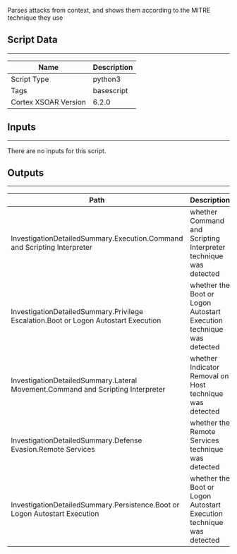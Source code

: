 Parses attacks from context, and shows them according to the MITRE technique they use

## Script Data
---

| **Name** | **Description** |
| --- | --- |
| Script Type | python3 |
| Tags | basescript |
| Cortex XSOAR Version | 6.2.0 |

## Inputs
---
There are no inputs for this script.

## Outputs
---

| **Path** | **Description** | **Type** |
| --- | --- | --- |
| InvestigationDetailedSummary.Execution.Command and Scripting Interpreter | whether Command and Scripting Interpreter technique was detected | bool |
| InvestigationDetailedSummary.Privilege Escalation.Boot or Logon Autostart Execution | whether the Boot or Logon Autostart Execution technique was detected | bool |
| InvestigationDetailedSummary.Lateral Movement.Command and Scripting Interpreter | whether Indicator Removal on Host technique was detected | bool |
| InvestigationDetailedSummary.Defense Evasion.Remote Services | whether the Remote Services technique was detected | bool |
| InvestigationDetailedSummary.Persistence.Boot or Logon Autostart Execution | whether the Boot or Logon Autostart Execution technique was detected | bool |
